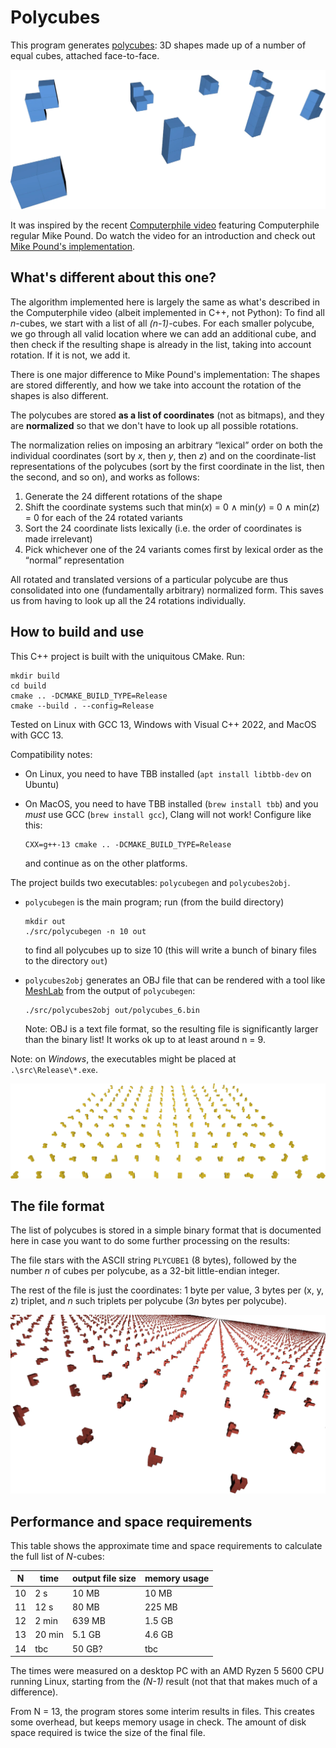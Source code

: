 # Polycubes

This program generates [polycubes](https://en.wikipedia.org/wiki/Polycube):
3D shapes made up of a number of equal cubes, attached face-to-face.

![All possible tetracubes](./tetracubes.webp)

It was inspired by the recent [Computerphile video](https://www.youtube.com/watch?v=g9n0a0644B4)
featuring Computerphile regular Mike Pound. Do watch the video for an introduction
and check out [Mike Pound's implementation](https://github.com/mikepound/cubes).

## What's different about this one?

The algorithm implemented here is largely the same as what's described in the
Computerphile video (albeit implemented in C++, not Python): To find all *n*-cubes,
we start with a list of all *(n-1)*-cubes. For each smaller polycube, we go through
all valid location where we can add an additional cube, and then check if the
resulting shape is already in the list, taking into account rotation. If it is
not, we add it.

There is one major difference to Mike Pound's implementation: The shapes are
stored differently, and how we take into account the rotation of the shapes is
also different.

The polycubes are stored **as a list of coordinates** (not as bitmaps), and they
are **normalized** so that we don't have to look up all possible rotations.

The normalization relies on imposing an arbitrary “lexical” order on both the
individual coordinates (sort by *x*, then *y*, then *z*) and on the coordinate-list
representations of the polycubes (sort by the first coordinate in the list, then
the second, and so on), and works as follows:

1. Generate the 24 different rotations of the shape
2. Shift the coordinate systems such that min(*x*) = 0 ∧ min(*y*) = 0 ∧ min(*z*) = 0
   for each of the 24 rotated variants
3. Sort the 24 coordinate lists lexically (i.e. the order of coordinates
   is made irrelevant)
4. Pick whichever one of the 24 variants comes first by lexical order as the
   “normal” representation

All rotated and translated versions of a particular polycube are thus consolidated
into one (fundamentally arbitrary) normalized form. This saves us from having to
look up all the 24 rotations individually.

## How to build and use

This C++ project is built with the uniquitous CMake. Run:

    mkdir build
    cd build
    cmake .. -DCMAKE_BUILD_TYPE=Release
    cmake --build . --config=Release

Tested on Linux with GCC 13, Windows with Visual C++ 2022, and MacOS with GCC 13.

Compatibility notes:
 * On Linux, you need to have TBB installed (`apt install libtbb-dev` on Ubuntu)
 * On MacOS, you need to have TBB installed (`brew install tbb`) and you *must*
   use GCC (`brew install gcc`), Clang will not work! Configure like this:

       CXX=g++-13 cmake .. -DCMAKE_BUILD_TYPE=Release

    and continue as on the other platforms.

The project builds two executables: `polycubegen` and `polycubes2obj`.

* `polycubegen` is the main program; run (from the build directory)

      mkdir out
      ./src/polycubegen -n 10 out

  to find all polycubes up to size 10 (this will write a bunch of binary files
  to the directory `out`)
* `polycubes2obj` generates an OBJ file that can be rendered with a tool like
  [MeshLab](https://www.meshlab.net/) from the output of `polycubegen`:

      ./src/polycubes2obj out/polycubes_6.bin

  Note: OBJ is a text file format, so the resulting file is significantly larger
  than the binary list! It works ok up to at least around n = 9.

Note: on *Windows*, the executables might be placed at `.\src\Release\*.exe`.

![All possible hexacubes](hexacubes.webp)

## The file format

The list of polycubes is stored in a simple binary format that is documented here
in case you want to do some further processing on the results:

The file stars with the ASCII string `PLYCUBE1` (8 bytes), followed by the number
*n* of cubes per polycube, as a 32-bit little-endian integer.

The rest of the file is just the coordinates: 1 byte per value, 3 bytes per
(x, y, z) triplet, and *n* such triplets per polycube (3*n* bytes per polycube).

![Some possible 9-cubes](enneacubes.webp)

## Performance and space requirements

This table shows the approximate time and space requirements to calculate the
full list of *N*-cubes:

| N | time | output file size | memory usage |
|-|-|-|-|
| 10 | 2 s | 10 MB | 10 MB |
| 11 | 12 s | 80 MB | 225 MB |
| 12 | 2 min | 639 MB | 1.5 GB |
| 13 | 20 min | 5.1 GB | 4.6 GB |
| 14 | tbc | 50 GB? | tbc |

The times were measured on a desktop PC with an AMD Ryzen 5 5600 CPU running
Linux, starting from the *(N-1)* result (not that that makes much of a difference).

From N = 13, the program stores some interim results in files. This creates some
overhead, but keeps memory usage in check. The amount of disk space required is
twice the size of the final file.
